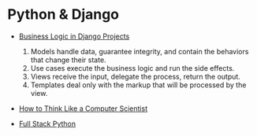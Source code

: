 # Python & Django

* [Business Logic in Django Projects](https://medium.com/@jairvercosa/business-logic-in-django-projects-7fe700db9b0a)
  1. Models handle data, guarantee integrity, and contain the behaviors that change their state.
  2. Use cases execute the business logic and run the side effects.
  3. Views receive the input, delegate the process, return the output.
  4. Templates deal only with the markup that will be processed by the view.

* [How to Think Like a Computer Scientist](https://www.openbookproject.net/thinkcs/python/english2e/index.html)

* [Full Stack Python](https://www.fullstackpython.com/react.html)
